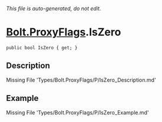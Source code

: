 *This file is auto-generated, do not edit.*

# [Bolt.ProxyFlags](Types/Bolt.ProxyFlags.md).IsZero
`public bool IsZero { get; }`
## Description
Missing File 'Types/Bolt.ProxyFlags/P/IsZero_Description.md'
## Example
Missing File 'Types/Bolt.ProxyFlags/P/IsZero_Example.md'
